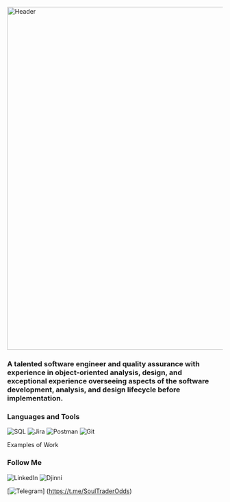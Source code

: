 [<img alt="Header" height="800" src="https://github.com/KIngGidra/KingGidra/blob/main/.idea/Assets/Ao.gif" width="800"/>](https://dou.ua/users/igor-strelbitskii/)


### A talented software engineer and quality assurance with experience in object-oriented analysis, design, and exceptional experience overseeing aspects of the software development, analysis, and design lifecycle before implementation.
    
### Languages and Tools

![SQL](https://img.shields.io/badge/-Sql-090909?style=for-the-badge&logo=mysql)      ![Jira](https://img.shields.io/badge/-Jira-090909?style=for-the-badge&logo=jiraSoftware) ![Postman](https://img.shields.io/badge/-Postman-090909?style=for-the-badge&logo=Postman)
![Git](https://img.shields.io/badge/-Git-090909?style=for-the-badge&logo=Git) 

Examples of Work


### Follow Me

![LinkedIn](https://img.shields.io/badge/-LinkedIn-090909?style=for-the-badge&logo=LinkedIn)
![Djinni](https://img.shields.io/badge/-Djinny-090909?style=for-the-badge&logo=Djinni)

[![Telegram](https://img.shields.io/badge/-Telegram-090909?style=for-the-badge&logo=telegram)] (https://t.me/SoulTraderOdds)



